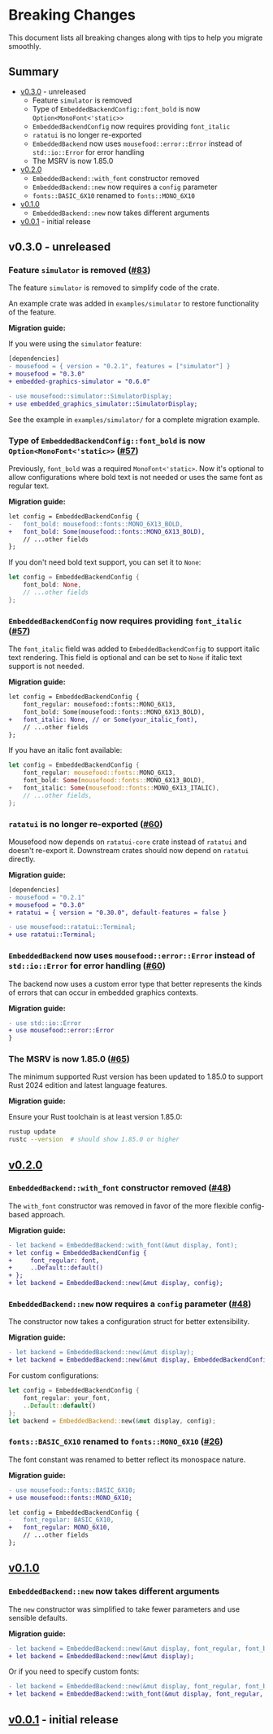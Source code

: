 # Breaking Changes

This document lists all breaking changes along with tips to help you migrate smoothly.

## Summary

- [v0.3.0](#v030---unreleased) - unreleased
  - Feature `simulator` is removed
  - Type of `EmbeddedBackendConfig::font_bold` is now `Option<MonoFont<'static>>`
  - `EmbeddedBackendConfig` now requires providing `font_italic`
  - `ratatui` is no longer re-exported
  - `EmbeddedBackend` now uses `mousefood::error::Error` instead of
    `std::io::Error` for error handling
  - The MSRV is now 1.85.0
- [v0.2.0](#v020)
  - `EmbeddedBackend::with_font` constructor removed
  - `EmbeddedBackend::new` now requires a `config` parameter
  - `fonts::BASIC_6X10` renamed to `fonts::MONO_6X10`
- [v0.1.0](#v010)
  - `EmbeddedBackend::new` now takes different arguments
- [v0.0.1](#v001---initial-release) - initial release

## v0.3.0 - unreleased

### Feature `simulator` is removed ([#83])

[#83]: https://github.com/j-g00da/mousefood/pull/83

The feature `simulator` is removed to simplify code of the crate.

An example crate was added in `examples/simulator` to restore functionality of the feature.

**Migration guide:**

If you were using the `simulator` feature:

```diff
[dependencies]
- mousefood = { version = "0.2.1", features = ["simulator"] }
+ mousefood = "0.3.0"
+ embedded-graphics-simulator = "0.6.0"
```

```diff
- use mousefood::simulator::SimulatorDisplay;
+ use embedded_graphics_simulator::SimulatorDisplay;
```

See the example in `examples/simulator/` for a complete migration example.

### Type of `EmbeddedBackendConfig::font_bold` is now `Option<MonoFont<'static>>` ([#57])

[#57]: https://github.com/j-g00da/mousefood/pull/57

Previously, `font_bold` was a required `MonoFont<'static>`. Now it's optional to allow
configurations where bold text is not needed or uses the same font as regular text.

**Migration guide:**

```diff
let config = EmbeddedBackendConfig {
-   font_bold: mousefood::fonts::MONO_6X13_BOLD,
+   font_bold: Some(mousefood::fonts::MONO_6X13_BOLD),
    // ...other fields
};
```

If you don't need bold text support, you can set it to `None`:

```rust
let config = EmbeddedBackendConfig {
    font_bold: None,
    // ...other fields
};
```

### `EmbeddedBackendConfig` now requires providing `font_italic` ([#57])

The `font_italic` field was added to `EmbeddedBackendConfig` to support italic text rendering. This
field is optional and can be set to `None` if italic text support is not needed.

**Migration guide:**

```diff
let config = EmbeddedBackendConfig {
    font_regular: mousefood::fonts::MONO_6X13,
    font_bold: Some(mousefood::fonts::MONO_6X13_BOLD),
+   font_italic: None, // or Some(your_italic_font),
    // ...other fields
};
```

If you have an italic font available:

```rust
let config = EmbeddedBackendConfig {
    font_regular: mousefood::fonts::MONO_6X13,
    font_bold: Some(mousefood::fonts::MONO_6X13_BOLD),
+   font_italic: Some(mousefood::fonts::MONO_6X13_ITALIC),
    // ...other fields,
};
```

### `ratatui` is no longer re-exported ([#60])

[#60]: https://github.com/j-g00da/mousefood/pull/60

Mousefood now depends on `ratatui-core` crate instead of `ratatui` and doesn't
re-export it. Downstream crates should now depend on `ratatui` directly.

**Migration guide:**

```diff
[dependencies]
- mousefood = "0.2.1"
+ mousefood = "0.3.0"
+ ratatui = { version = "0.30.0", default-features = false }
```

```diff
- use mousefood::ratatui::Terminal;
+ use ratatui::Terminal;
```

### `EmbeddedBackend` now uses `mousefood::error::Error` instead of `std::io::Error` for error handling ([#60])

The backend now uses a custom error type that better represents the kinds of errors that can occur
in embedded graphics contexts.

**Migration guide:**

```diff
- use std::io::Error
+ use mousefood::error::Error
}
```

### The MSRV is now 1.85.0 ([#65])

[#65]: https://github.com/j-g00da/mousefood/pull/65

The minimum supported Rust version has been updated to 1.85.0 to support Rust 2024 edition and
latest language features.

**Migration guide:**

Ensure your Rust toolchain is at least version 1.85.0:

```bash
rustup update
rustc --version  # should show 1.85.0 or higher
```

## [v0.2.0](https://github.com/j-g00da/mousefood/releases/tag/0.2.0)

### `EmbeddedBackend::with_font` constructor removed ([#48])

[#48]: https://github.com/j-g00da/mousefood/pull/75

The `with_font` constructor was removed in favor of the more flexible config-based approach.

**Migration guide:**

```diff
- let backend = EmbeddedBackend::with_font(&mut display, font);
+ let config = EmbeddedBackendConfig {
+     font_regular: font,
+     ..Default::default()
+ };
+ let backend = EmbeddedBackend::new(&mut display, config);
```

### `EmbeddedBackend::new` now requires a `config` parameter ([#48])

The constructor now takes a configuration struct for better extensibility.

**Migration guide:**

```diff
- let backend = EmbeddedBackend::new(&mut display);
+ let backend = EmbeddedBackend::new(&mut display, EmbeddedBackendConfig::default());
```

For custom configurations:

```rust
let config = EmbeddedBackendConfig {
    font_regular: your_font,
    ..Default::default()
};
let backend = EmbeddedBackend::new(&mut display, config);
```

### `fonts::BASIC_6X10` renamed to `fonts::MONO_6X10` ([#26])

[#26]: https://github.com/j-g00da/mousefood/pull/26

The font constant was renamed to better reflect its monospace nature.

**Migration guide:**

```diff
- use mousefood::fonts::BASIC_6X10;
+ use mousefood::fonts::MONO_6X10;
```

```diff
let config = EmbeddedBackendConfig {
-   font_regular: BASIC_6X10,
+   font_regular: MONO_6X10,
    // ...other fields
};
```

## [v0.1.0](https://github.com/j-g00da/mousefood/releases/tag/0.1.0)

### `EmbeddedBackend::new` now takes different arguments

The `new` constructor was simplified to take fewer parameters and use sensible defaults.

**Migration guide:**

```diff
- let backend = EmbeddedBackend::new(&mut display, font_regular, font_bold);
+ let backend = EmbeddedBackend::new(&mut display);
```

Or if you need to specify custom fonts:

```diff
- let backend = EmbeddedBackend::new(&mut display, font_regular, font_bold);
+ let backend = EmbeddedBackend::with_font(&mut display, font_regular, font_bold);
```

## [v0.0.1](https://github.com/j-g00da/mousefood/releases/tag/0.0.1) - initial release
